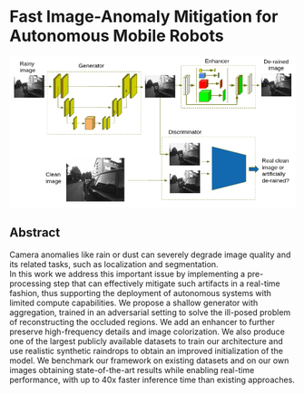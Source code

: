 # Fast Image-Anomaly Mitigation for Autonomous Mobile Robots

![Architecure layout](blob/arc.png)


## Abstract
Camera anomalies like rain or dust can severely degrade image quality and its related tasks, such as localization and segmentation.   
In this work we address this important issue by implementing a pre-processing step that can effectively mitigate such artifacts in a real-time fashion, thus supporting the deployment of autonomous systems with limited compute capabilities.
We propose a shallow generator with aggregation, trained in an adversarial setting to solve the ill-posed problem of reconstructing the occluded regions.
We add an enhancer to further preserve high-frequency details and image colorization.
We also produce one of the largest publicly available datasets to train our architecture and use realistic synthetic raindrops to obtain an improved initialization of the model.
We benchmark our framework on existing datasets and on our own images obtaining state-of-the-art results while enabling real-time performance, with up to 40x faster inference time than existing approaches.
